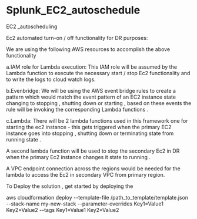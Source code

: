 # Splunk_EC2_autoschedule
EC2 _autoscheduling 

Ec2 automated turn-on / off functionality for DR purposes:

We are using the following AWS resources to accomplish the above functionality

a.IAM role for Lambda execution:
This IAM role will be assumed by the Lambda function to execute the necessary start / stop Ec2 functionality and to write the logs to cloud watch logs.

b.Evenbridge:
We will be using the AWS event bridge rules to create a pattern which would match the event pattern of an EC2 instance state changing to stopping , shutting down or starting , based on these events the rule will be invoking the corresponding Lambda functions .

c.Lambda:
There will be 2 lambda functions used in this framework one for starting  the ec2 instance - this gets triggered when the primary EC2 instance goes into stopping , shutting down or terminating state from running state .

A second lambda function will be used to stop the secondary Ec2 in DR when the primary Ec2 instance changes it state to running .

A VPC endpoint connection across the regions would be needed for the lambda to access the Ec2 in secondary VPC from primary region.


To Deploy the solution , get started by deploying the 

aws cloudformation deploy --template-file /path_to_template/template.json --stack-name my-new-stack --parameter-overrides Key1=Value1 Key2=Value2 --tags Key1=Value1 Key2=Value2

